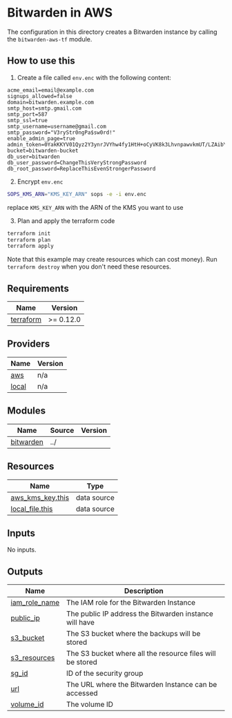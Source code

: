 <!-- vim: set ft=markdown: -->

# Bitwarden in AWS

The configuration in this directory creates a Bitwarden instance by calling the
`bitwarden-aws-tf` module.

## How to use this

1. Create a file called `env.enc` with the following content:

```
acme_email=email@example.com
signups_allowed=false
domain=bitwarden.example.com
smtp_host=smtp.gmail.com
smtp_port=587
smtp_ssl=true
smtp_username=username@gmail.com
smtp_password="V3ryStr0ngPa$sw0rd!"
enable_admin_page=true
admin_token=0YakKKYV01Qyz2Y3ynrJVYhw4fy1HtH+oCyVK8k3LhvnpawvkmUT/LZAibYJp3Eq
bucket=bitwarden-bucket
db_user=bitwarden
db_user_password=ChangeThisVeryStrongPassword
db_root_password=ReplaceThisEvenStrongerPassword
```

2. Encrypt `env.enc`

```bash
SOPS_KMS_ARN="KMS_KEY_ARN" sops -e -i env.enc
```

replace `KMS_KEY_ARN` with the ARN of the KMS you want to use

3. Plan and apply the terraform code

```bash
terraform init
terraform plan
terraform apply
```

Note that this example may create resources which can cost money). Run
`terraform destroy` when you don't need these resources.

<!-- BEGINNING OF PRE-COMMIT-TERRAFORM DOCS HOOK -->
## Requirements

| Name | Version |
|------|---------|
| <a name="requirement_terraform"></a> [terraform](#requirement\_terraform) | >= 0.12.0 |

## Providers

| Name | Version |
|------|---------|
| <a name="provider_aws"></a> [aws](#provider\_aws) | n/a |
| <a name="provider_local"></a> [local](#provider\_local) | n/a |

## Modules

| Name | Source | Version |
|------|--------|---------|
| <a name="module_bitwarden"></a> [bitwarden](#module\_bitwarden) | ../ |  |

## Resources

| Name | Type |
|------|------|
| [aws_kms_key.this](https://registry.terraform.io/providers/hashicorp/aws/latest/docs/data-sources/kms_key) | data source |
| [local_file.this](https://registry.terraform.io/providers/hashicorp/local/latest/docs/data-sources/file) | data source |

## Inputs

No inputs.

## Outputs

| Name | Description |
|------|-------------|
| <a name="output_iam_role_name"></a> [iam\_role\_name](#output\_iam\_role\_name) | The IAM role for the Bitwarden Instance |
| <a name="output_public_ip"></a> [public\_ip](#output\_public\_ip) | The public IP address the Bitwarden instance will have |
| <a name="output_s3_bucket"></a> [s3\_bucket](#output\_s3\_bucket) | The S3 bucket where the backups will be stored |
| <a name="output_s3_resources"></a> [s3\_resources](#output\_s3\_resources) | The S3 bucket where all the resource files will be stored |
| <a name="output_sg_id"></a> [sg\_id](#output\_sg\_id) | ID of the security group |
| <a name="output_url"></a> [url](#output\_url) | The URL where the Bitwarden Instance can be accessed |
| <a name="output_volume_id"></a> [volume\_id](#output\_volume\_id) | The volume ID |
<!-- END OF PRE-COMMIT-TERRAFORM DOCS HOOK -->
